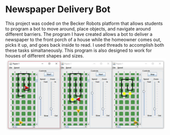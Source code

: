 # Newspaper Delivery Bot
This project was coded on the Becker Robots platform that allows students to program a bot to move around, place objects, and navigate around different barriers. The program I have created allows a bot to deliver a newspaper to the front porch of a house while the homeowner comes out, picks it up, and goes back inside to read. I used threads to accomplish both these tasks simaltaneously. This program is also designed to work for houses of different shapes and sizes.
<img src="Images/delivery_bot.jpg">
